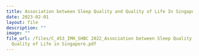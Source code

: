 ```yaml
---
title: Association between Sleep Quality and Quality of Life In Singapore
date: 2023-02-01
layout: file
description: ""
image: ""
file_url: /files/C_453_IMH_SHBC 2022_Association between Sleep Quality and
  Quality of Life in Singapore.pdf
---
```

